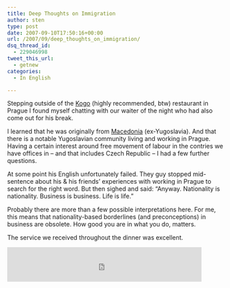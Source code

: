 ```yaml
---
title: Deep Thoughts on Immigration
author: sten
type: post
date: 2007-09-10T17:50:16+00:00
url: /2007/09/deep_thoughts_on_immigration/
dsq_thread_id:
  - 229046998
tweet_this_url:
  - getnew
categories:
  - In English

---
```

Stepping outside of the [Kogo][1] (highly recommended, btw) restaurant in Prague I found myself chatting with our waiter of the night who had also come out for his break.

I learned that he was originally from [Macedonia][2] (ex-Yugoslavia). And that there is a notable Yugoslavian community living and working in Prague. Having a certain interest around free movement of labour in the contries we have offices in &#8211; and that includes Czech Republic &#8211; I had a few further questions.

At some point his English unfortunately failed. They guy stopped mid-sentence about his & his friends&#8217; experiences with working in Prague to search for the right word. But then sighed and said: &#8220;Anyway. Nationality is nationality. Business is business. Life is life.&#8221;

Probably there are more than a few possible interpretations here. For me, this means that nationality-based borderlines (and preconceptions) in business are obsolete. How good you are in what you do, matters.

The service we received throughout the dinner was excellent.

<iframe src="http://www.facebook.com/plugins/like.php?href=http%3A%2F%2Fsten.tamkivi.com%2F2007%2F09%2Fdeep_thoughts_on_immigration%2F&layout=standard&show_faces=true&width=450&action=like&colorscheme=light&height=80" scrolling="no" frameborder="0" style="border:none; overflow:hidden; width:450px; height:80px;" allowTransparency="true"></iframe>

 [1]: http://www.kogo.cz/
 [2]: http://en.wikipedia.org/wiki/Republic_of_Macedonia